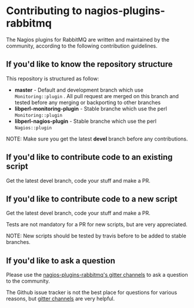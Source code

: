 Contributing to nagios-plugins-rabbitmq
=======================================

The Nagios plugins for RabbitMQ are written and maintained by the community, according to the following contribution guidelines.

If you'd like to know the repository structure
----------------------------------------------

This repository is structured as follow:

- **master** - Default and development branch which use ``Monitoring::plugin`` . All pull request are merged on this branch and tested before any merging or backporting to other branches
- **libperl-monitoring-plugin** - Stable branche which use the perl ``Monitoring::plugin``
- **libperl-nagios-plugin** - Stable branche which  use the perl ``Nagios::plugin``

NOTE:  Make sure you get the latest **devel** branch before any contributions.

If you'd like to contribute code to an existing script
------------------------------------------------------

Get the latest devel branch, code your stuff and make a PR.

If you'd like to contribute code to a new script
------------------------------------------------

Get the latest devel branch, code your stuff and make a PR.

Tests are not mandatory for a PR for new scripts, but are very appreciated.

NOTE:  New scripts should be tested by travis before to be added to stable branches.

If you'd like to ask a question
-------------------------------

Please use the [nagios-plugins-rabbitmq's gitter channels](https://gitter.im/orgs/nagios-plugins-rabbitmq/rooms) to ask a question to the community.

The Github issue tracker is not the best place for questions for various reasons, but [gitter channels](https://gitter.im/orgs/nagios-plugins-rabbitmq/rooms) are very helpful.